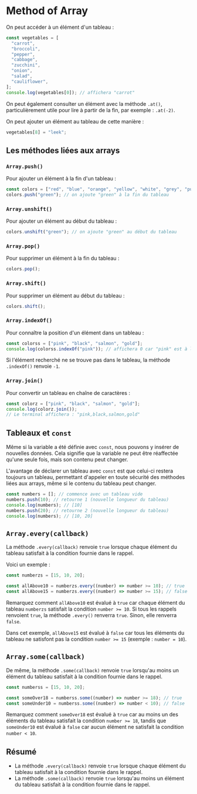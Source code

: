 # Method of Array

On peut accéder à un élément d'un tableau :

```javascript
const vegetables = [
  "carrot",
  "broccoli",
  "pepper",
  "cabbage",
  "zucchini",
  "onion",
  "salad",
  "cauliflower",
];
console.log(vegetables[0]); // affichera "carrot"
```

On peut également consulter un élément avec la méthode `.at()`, particulièrement utile pour lire à partir de la fin, par exemple : `.at(-2)`.

On peut ajouter un élément au tableau de cette manière :

```javascript
vegetables[8] = "leek";
```

## Les méthodes liées aux arrays

### `Array.push()`

Pour ajouter un élément à la fin d'un tableau :

```javascript
const colors = ["red", "blue", "orange", "yellow", "white", "grey", "purple"];
colors.push("green"); // on ajoute "green" à la fin du tableau
```

### `Array.unshift()`

Pour ajouter un élément au début du tableau :

```javascript
colors.unshift("green"); // on ajoute "green" au début du tableau
```

### `Array.pop()`

Pour supprimer un élément à la fin du tableau :

```javascript
colors.pop();
```

### `Array.shift()`

Pour supprimer un élément au début du tableau :

```javascript
colors.shift();
```

### `Array.indexOf()`

Pour connaître la position d'un élément dans un tableau :

```javascript
const colorss = ["pink", "black", "salmon", "gold"];
console.log(colorss.indexOf("pink")); // affichera 0 car "pink" est à la position 0 dans le tableau
```

Si l'élément recherché ne se trouve pas dans le tableau, la méthode `.indexOf()` renvoie `-1`.

### `Array.join()`

Pour convertir un tableau en chaîne de caractères :

```javascript
const colorz = ["pink", "black", "salmon", "gold"];
console.log(colorz.join()); 
// Le terminal affichera : "pink,black,salmon,gold"
```

## Tableaux et `const`

Même si la variable a été définie avec `const`, nous pouvons y insérer de nouvelles données. Cela signifie que la variable ne peut être réaffectée qu'une seule fois, mais son contenu peut changer.

L'avantage de déclarer un tableau avec `const` est que celui-ci restera toujours un tableau, permettant d'appeler en toute sécurité des méthodes liées aux arrays, même si le contenu du tableau peut changer.

```javascript
const numbers = []; // commence avec un tableau vide
numbers.push(10); // retourne 1 (nouvelle longueur du tableau)
console.log(numbers); // [10]
numbers.push(20); // retourne 2 (nouvelle longueur du tableau)
console.log(numbers); // [10, 20]
```

## `Array.every(callback)`

La méthode `.every(callback)` renvoie `true` lorsque chaque élément du tableau satisfait à la condition fournie dans le rappel.

Voici un exemple :

```javascript
const numberzs = [15, 10, 20];

const allAbove10 = numberzs.every((number) => number >= 10); // true
const allAbove15 = numberzs.every((number) => number >= 15); // false
```

Remarquez comment `allAbove10` est évalué à `true` car chaque élément du tableau `numberzs` satisfait la condition `number >= 10`. Si tous les rappels renvoient `true`, la méthode `.every()` renverra `true`. Sinon, elle renverra `false`.

Dans cet exemple, `allAbove15` est évalué à `false` car tous les éléments du tableau ne satisfont pas la condition `number >= 15` (exemple : `number = 10`).

## `Array.some(callback)`

De même, la méthode `.some(callback)` renvoie `true` lorsqu'au moins un élément du tableau satisfait à la condition fournie dans le rappel.

```javascript
const numberss = [15, 10, 20];

const someOver18 = numberss.some((number) => number >= 18); // true
const someUnder10 = numberss.some((number) => number < 10); // false
```

Remarquez comment `someOver18` est évalué à `true` car au moins un des éléments du tableau satisfait la condition `number >= 18`, tandis que `someUnder10` est évalué à `false` car aucun élément ne satisfait la condition `number < 10`.

## Résumé

- La méthode `.every(callback)` renvoie `true` lorsque chaque élément du tableau satisfait à la condition fournie dans le rappel.
- La méthode `.some(callback)` renvoie `true` lorsqu'au moins un élément du tableau satisfait à la condition fournie dans le rappel.
```

